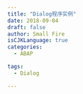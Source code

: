 ```yaml
---
title: "Dialog程序实例"
date: 2018-09-04
draft: false
author: Small Fire
isCJKLanguage: true
categories: 
  - ABAP

tags: 
  - Dialog

---
```






